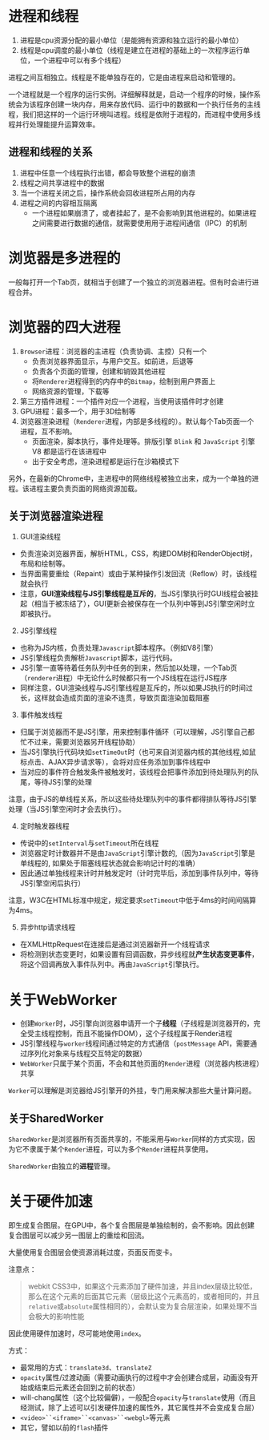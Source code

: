 <!--
 * @Author       : BigDgreen
 * @Date         : 2020-07-19 10:43:25
 * @LastEditors  : BigDgreen
 * @LastEditTime : 2020-08-13 14:55:40
 * @FilePath     : \前端知识点总结\浏览器\浏览器的进程和线程\readme.md
-->
# 进程和线程
1. 进程是cpu资源分配的最小单位（是能拥有资源和独立运行的最小单位）
2. 线程是cpu调度的最小单位（线程是建立在进程的基础上的一次程序运行单位，一个进程中可以有多个线程）

进程之间互相独立。线程是不能单独存在的，它是由进程来启动和管理的。

一个进程就是一个程序的运行实例。详细解释就是，启动一个程序的时候，操作系统会为该程序创建一块内存，用来存放代码、运行中的数据和一个执行任务的主线程，我们把这样的一个运行环境叫进程。线程是依附于进程的，而进程中使用多线程并行处理能提升运算效率。

## 进程和线程的关系
1. 进程中任意一个线程执行出错，都会导致整个进程的崩溃
2. 线程之间共享进程中的数据
3. 当一个进程关闭之后，操作系统会回收进程所占用的内存
4. 进程之间的内容相互隔离
   - 一个进程如果崩溃了，或者挂起了，是不会影响到其他进程的。如果进程之间需要进行数据的通信，就需要使用用于进程间通信（IPC）的机制

# 浏览器是多进程的

一般每打开一个Tab页，就相当于创建了一个独立的浏览器进程。但有时会进行进程合并。

# 浏览器的四大进程
1. `Browser`进程：浏览器的主进程（负责协调、主控）只有一个
   - 负责浏览器界面显示，与用户交互。如前进，后退等
   - 负责各个页面的管理，创建和销毁其他进程
   - 将`Renderer`进程得到的内存中的`Bitmap`，绘制到用户界面上
   - 网络资源的管理，下载等
2. 第三方插件进程：一个插件对应一个进程，当使用该插件时才创建
3. GPU进程：最多一个，用于3D绘制等
4. 浏览器渲染进程（`Renderer`进程，内部是多线程的）。默认每个Tab页面一个进程，互不影响。
   - 页面渲染，脚本执行，事件处理等。排版引擎 `Blink` 和 `JavaScript` 引擎 V8 都是运行在该进程中
   - 出于安全考虑，渲染进程都是运行在沙箱模式下

另外，在最新的Chrome中，主进程中的网络线程被独立出来，成为一个单独的进程。该进程主要负责页面的网络资源加载。

## 关于浏览器渲染进程
1. GUI渲染线程
 - 负责渲染浏览器界面，解析HTML，CSS，构建DOM树和RenderObject树，布局和绘制等。
 - 当界面需要重绘（Repaint）或由于某种操作引发回流（Reflow）时，该线程就会执行
 - 注意，**GUI渲染线程与JS引擎线程是互斥的**，当JS引擎执行时GUI线程会被挂起（相当于被冻结了），GUI更新会被保存在一个队列中等到JS引擎空闲时立即被执行。
  
2. JS引擎线程
- 也称为JS内核，负责处理`Javascript`脚本程序。（例如V8引擎）
- JS引擎线程负责解析`Javascript`脚本，运行代码。
- JS引擎一直等待着任务队列中任务的到来，然后加以处理，一个Tab页（`renderer`进程）中无论什么时候都只有一个JS线程在运行JS程序
- 同样注意，GUI渲染线程与JS引擎线程是互斥的，所以如果JS执行的时间过长，这样就会造成页面的渲染不连贯，导致页面渲染加载阻塞

3. 事件触发线程
- 归属于浏览器而不是JS引擎，用来控制事件循环（可以理解，JS引擎自己都忙不过来，需要浏览器另开线程协助）
- 当JS引擎执行代码块如`setTimeOut`时（也可来自浏览器内核的其他线程,如鼠标点击、AJAX异步请求等），会将对应任务添加到事件线程中
- 当对应的事件符合触发条件被触发时，该线程会把事件添加到待处理队列的队尾，等待JS引擎的处理
  
注意，由于JS的单线程关系，所以这些待处理队列中的事件都得排队等待JS引擎处理（当JS引擎空闲时才会去执行）。

4. 定时触发器线程
- 传说中的`setInterval`与`setTimeout`所在线程
- 浏览器定时计数器并不是由`JavaScript`引擎计数的,（因为`JavaScript`引擎是单线程的, 如果处于阻塞线程状态就会影响记计时的准确）
- 因此通过单独线程来计时并触发定时（计时完毕后，添加到事件队列中，等待JS引擎空闲后执行）

注意，W3C在HTML标准中规定，规定要求`setTimeout`中低于4ms的时间间隔算为4ms。

5. 异步http请求线程
- 在XMLHttpRequest在连接后是通过浏览器新开一个线程请求
- 将检测到状态变更时，如果设置有回调函数，异步线程就**产生状态变更事件**，将这个回调再放入事件队列中。再由`JavaScript`引擎执行。

# 关于WebWorker
- 创建`Worker`时，JS引擎向浏览器申请开一个子**线程**（子线程是浏览器开的，完全受主线程控制，而且不能操作DOM），这个子线程属于Render进程
- JS引擎线程与`worker`线程间通过特定的方式通信（`postMessage` API，需要通过序列化对象来与线程交互特定的数据）
- `WebWorker`只属于某个页面，不会和其他页面的`Render`进程（浏览器内核进程）共享

`Worker`可以理解是浏览器给JS引擎开的外挂，专门用来解决那些大量计算问题。

## 关于SharedWorker
`SharedWorker`是浏览器所有页面共享的，不能采用与`Worker`同样的方式实现，因为它不隶属于某个`Render`进程，可以为多个`Render`进程共享使用。

`SharedWorker`由独立的**进程**管理。

# 关于硬件加速
即生成复合图层。在GPU中，各个复合图层是单独绘制的，会不影响。因此创建复合图层可以减少另一图层上的重绘和回流。

大量使用复合图层会使资源消耗过度，页面反而变卡。

注意点：
> webkit CSS3中，如果这个元素添加了硬件加速，并且index层级比较低，那么在这个元素的后面其它元素（层级比这个元素高的，或者相同的，并且`relative`或`absolute`属性相同的），会默认变为复合层渲染，如果处理不当会极大的影响性能

因此使用硬件加速时，尽可能地使用`index`。

方式：
- 最常用的方式：`translate3d`、`translateZ`
- `opacity`属性/过渡动画（需要动画执行的过程中才会创建合成层，动画没有开始或结束后元素还会回到之前的状态）
- will-chang属性（这个比较偏僻），一般配合`opacity`与`translate`使用（而且经测试，除了上述可以引发硬件加速的属性外，其它属性并不会变成复合层）
- `<video>``<iframe>``<canvas>``<webgl>`等元素
- 其它，譬如以前的`flash`插件

